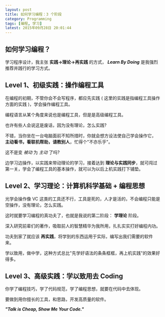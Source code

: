 ```yaml
---
layout: post
title: 如何学习编程：3 个阶段
category: Programming
tags: [编程, 学习]
latest: 2015年09月28日 20:01:44
---
```


如何学习编程？
-

学习程序设计，我主张 **实践->理论->再实践** 的方式， ***Learn By Doing*** 是我强烈推荐并践行的学习方式。

Level 1、初级实践：操作编程工具
-

在编程的初期，不管你会不会写程序，都应先实践 ( 这里的实践是指编程工具操作方面的实践 )，学会操作编程工具。

编程语言从某个角度来说也是编程工具，但是是高级编程工具。

也许有些人会说这是废话，因为没有理论，怎么实践?

不错，当你坐在一台电脑面前不知所措时，你就会想方设法使自己学会操作它， **主动看书，看联机帮助，请教别人**，忙得个"不亦乐乎"。

这不是变 *被动* 为 *主动* 了吗?

边学习边操作，以实践来带动理论的学习，接着达到 **理论与实践同步**，就可闯过第一关，学会了编程工具的基本操作，就可以为以后上机实践打下铺垫。

Level 2、学习理论：计算机科学基础 + 编程思想
-

光学会操作像 VC 这类的工具还不行，工具是死的，人才是活的，不会编程只能是空操作，没有理论，怎么实践。

这时就要学习编程的真功夫了，也就是我说的第二阶段： **学理论** 阶段。

深入研究前辈们的著作，吸取前人的智慧精华为我所用，扎扎实实打好编程内功。

功夫到家了就应该 **再实践**，将学到的东西运用于实际，编写出我们需要的软件来。

学以致用，做中学，这种方式总比"先学好语法的条条框框，再上机实践"的效果好得多。

Level 3、高级实践：学以致用去 Coding
-

你学了编程技巧，学了代码规范，学了编程思想，就要在代码中去体现。

要做到用你擅长的工具，和思路，开发高质量的软件。

***"Talk is Cheap, Show Me Your Code."***
